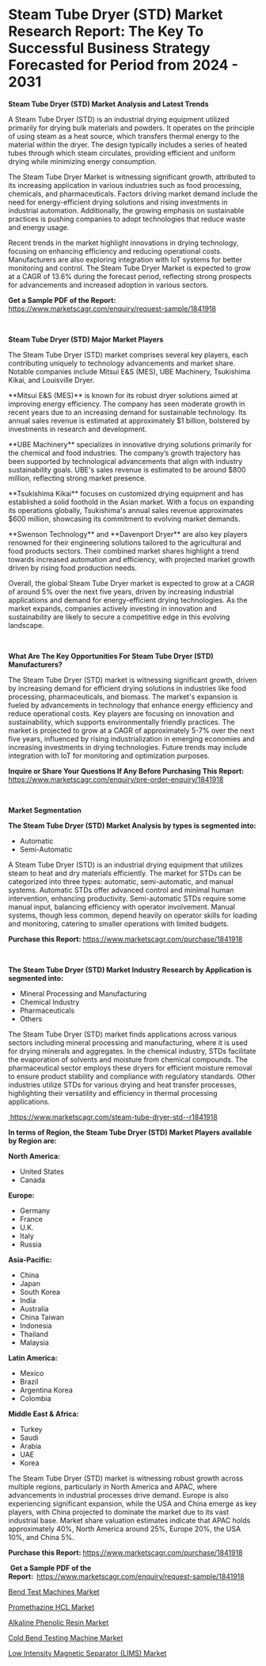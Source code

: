 <p><h1>Steam Tube Dryer (STD) Market Research Report: The Key To Successful Business Strategy Forecasted for Period from 2024 - 2031</h1></p><p><strong>Steam Tube Dryer (STD) Market Analysis and Latest Trends</strong></p>
<p><p>A Steam Tube Dryer (STD) is an industrial drying equipment utilized primarily for drying bulk materials and powders. It operates on the principle of using steam as a heat source, which transfers thermal energy to the material within the dryer. The design typically includes a series of heated tubes through which steam circulates, providing efficient and uniform drying while minimizing energy consumption.</p><p>The Steam Tube Dryer Market is witnessing significant growth, attributed to its increasing application in various industries such as food processing, chemicals, and pharmaceuticals. Factors driving market demand include the need for energy-efficient drying solutions and rising investments in industrial automation. Additionally, the growing emphasis on sustainable practices is pushing companies to adopt technologies that reduce waste and energy usage.</p><p>Recent trends in the market highlight innovations in drying technology, focusing on enhancing efficiency and reducing operational costs. Manufacturers are also exploring integration with IoT systems for better monitoring and control. The Steam Tube Dryer Market is expected to grow at a CAGR of 13.6% during the forecast period, reflecting strong prospects for advancements and increased adoption in various sectors.</p></p>
<p><strong>Get a Sample PDF of the Report:&nbsp;</strong> <a href="https://www.marketscagr.com/enquiry/request-sample/1841918?utm_campaign=1422&utm_medium=2&utm_source=Github&utm_content=ia&utm_term=16102024&utm_id=steam-tube-dryer-std">https://www.marketscagr.com/enquiry/request-sample/1841918</a></p>
<p>&nbsp;</p>
<p><strong>Steam Tube Dryer (STD) Major Market Players</strong></p>
<p><p>The Steam Tube Dryer (STD) market comprises several key players, each contributing uniquely to technology advancements and market share. Notable companies include Mitsui E&S (MES), UBE Machinery, Tsukishima Kikai, and Louisville Dryer.</p><p>**Mitsui E&S (MES)** is known for its robust dryer solutions aimed at improving energy efficiency. The company has seen moderate growth in recent years due to an increasing demand for sustainable technology. Its annual sales revenue is estimated at approximately $1 billion, bolstered by investments in research and development.</p><p>**UBE Machinery** specializes in innovative drying solutions primarily for the chemical and food industries. The company’s growth trajectory has been supported by technological advancements that align with industry sustainability goals. UBE's sales revenue is estimated to be around $800 million, reflecting strong market presence.</p><p>**Tsukishima Kikai** focuses on customized drying equipment and has established a solid foothold in the Asian market. With a focus on expanding its operations globally, Tsukishima's annual sales revenue approximates $600 million, showcasing its commitment to evolving market demands.</p><p>**Swenson Technology** and **Davenport Dryer** are also key players renowned for their engineering solutions tailored to the agricultural and food products sectors. Their combined market shares highlight a trend towards increased automation and efficiency, with projected market growth driven by rising food production needs.</p><p>Overall, the global Steam Tube Dryer market is expected to grow at a CAGR of around 5% over the next five years, driven by increasing industrial applications and demand for energy-efficient drying technologies. As the market expands, companies actively investing in innovation and sustainability are likely to secure a competitive edge in this evolving landscape.</p></p>
<p>&nbsp;</p>
<p><strong>What Are The Key Opportunities For Steam Tube Dryer (STD) Manufacturers?</strong></p>
<p><p>The Steam Tube Dryer (STD) market is witnessing significant growth, driven by increasing demand for efficient drying solutions in industries like food processing, pharmaceuticals, and biomass. The market's expansion is fueled by advancements in technology that enhance energy efficiency and reduce operational costs. Key players are focusing on innovation and sustainability, which supports environmentally friendly practices. The market is projected to grow at a CAGR of approximately 5-7% over the next five years, influenced by rising industrialization in emerging economies and increasing investments in drying technologies. Future trends may include integration with IoT for monitoring and optimization purposes.</p></p>
<p><strong>Inquire or Share Your Questions If Any Before Purchasing This Report:</strong> <a href="https://www.marketscagr.com/enquiry/pre-order-enquiry/1841918?utm_campaign=1422&utm_medium=2&utm_source=Github&utm_content=ia&utm_term=16102024&utm_id=steam-tube-dryer-std">https://www.marketscagr.com/enquiry/pre-order-enquiry/1841918</a></p>
<p>&nbsp;</p>
<p><strong>Market Segmentation</strong></p>
<p><strong>The Steam Tube Dryer (STD) Market Analysis by types is segmented into:</strong></p>
<p><ul><li>Automatic</li><li>Semi-Automatic</li></ul></p>
<p><p>A Steam Tube Dryer (STD) is an industrial drying equipment that utilizes steam to heat and dry materials efficiently. The market for STDs can be categorized into three types: automatic, semi-automatic, and manual systems. Automatic STDs offer advanced control and minimal human intervention, enhancing productivity. Semi-automatic STDs require some manual input, balancing efficiency with operator involvement. Manual systems, though less common, depend heavily on operator skills for loading and monitoring, catering to smaller operations with limited budgets.</p></p>
<p><strong>Purchase this Report:&nbsp;</strong><a href="https://www.marketscagr.com/purchase/1841918?utm_campaign=1422&utm_medium=2&utm_source=Github&utm_content=ia&utm_term=16102024&utm_id=steam-tube-dryer-std">https://www.marketscagr.com/purchase/1841918</a></p>
<p>&nbsp;</p>
<p><strong>The Steam Tube Dryer (STD) Market Industry Research by Application is segmented into:</strong></p>
<p><ul><li>Mineral Processing and Manufacturing</li><li>Chemical Industry</li><li>Pharmaceuticals</li><li>Others</li></ul></p>
<p><p>The Steam Tube Dryer (STD) market finds applications across various sectors including mineral processing and manufacturing, where it is used for drying minerals and aggregates. In the chemical industry, STDs facilitate the evaporation of solvents and moisture from chemical compounds. The pharmaceutical sector employs these dryers for efficient moisture removal to ensure product stability and compliance with regulatory standards. Other industries utilize STDs for various drying and heat transfer processes, highlighting their versatility and efficiency in thermal processing applications.</p></p>
<p><a href="https://www.marketscagr.com/steam-tube-dryer-std--r1841918?utm_campaign=1422&utm_medium=2&utm_source=Github&utm_content=ia&utm_term=16102024&utm_id=steam-tube-dryer-std">&nbsp;https://www.marketscagr.com/steam-tube-dryer-std--r1841918</a></p>
<p><strong>In terms of Region, the Steam Tube Dryer (STD) Market Players available by Region are:</strong></p>
<p>
    <p> <strong> North America: </strong>
        <ul>
            <li>United States</li>
            <li>Canada</li>
        </ul>
        </p> 
    <p> <strong> Europe: </strong>
        <ul>
            <li>Germany</li>
            <li>France</li>
            <li>U.K.</li>
            <li>Italy</li>
            <li>Russia</li>
        </ul>
        </p> 
    <p> <strong> Asia-Pacific: </strong>
        <ul>
            <li>China</li>
            <li>Japan</li>
            <li>South Korea</li>
            <li>India</li>
            <li>Australia</li>
            <li>China Taiwan</li>
            <li>Indonesia</li>
            <li>Thailand</li>
            <li>Malaysia</li>
        </ul>
        </p> 
    <p> <strong> Latin America: </strong>
        <ul>
            <li>Mexico</li>
            <li>Brazil</li>
            <li>Argentina Korea</li>
            <li>Colombia</li>
        </ul>
        </p> 
    <p> <strong> Middle East & Africa: </strong>
        <ul>
            <li>Turkey</li>
            <li>Saudi</li>
            <li>Arabia</li>
            <li>UAE</li>
            <li>Korea</li>
        </ul>
    </p>
    </p>
<p><p>The Steam Tube Dryer (STD) market is witnessing robust growth across multiple regions, particularly in North America and APAC, where advancements in industrial processes drive demand. Europe is also experiencing significant expansion, while the USA and China emerge as key players, with China projected to dominate the market due to its vast industrial base. Market share valuation estimates indicate that APAC holds approximately 40%, North America around 25%, Europe 20%, the USA 10%, and China 5%.</p></p>
<p><strong>Purchase this Report: </strong><a href="https://www.marketscagr.com/purchase/1841918?utm_campaign=1422&utm_medium=2&utm_source=Github&utm_content=ia&utm_term=16102024&utm_id=steam-tube-dryer-std">https://www.marketscagr.com/purchase/1841918</a></p>
<p>&nbsp;<strong>Get a Sample PDF of the Report:&nbsp;&nbsp;</strong><a href="https://www.marketscagr.com/enquiry/request-sample/1841918?utm_campaign=1422&utm_medium=2&utm_source=Github&utm_content=ia&utm_term=16102024&utm_id=steam-tube-dryer-std">https://www.marketscagr.com/enquiry/request-sample/1841918</a></p>
<p><strong></strong></p>
<p><p><a href="https://issuu.com/reportprime-2/docs/bend-test-machines-market-size-2030_deb6146eff59d2?utm_campaign=1422&utm_medium=2&utm_source=Github&utm_content=ia&utm_term=16102024&utm_id=steam-tube-dryer-std">Bend Test Machines Market</a></p><p><a href="https://www.linkedin.com/pulse/analyzing-promethazine-hcl-market-dynamics-growth-drivers-forecasted-qfchf?utm_campaign=1422&utm_medium=2&utm_source=Github&utm_content=ia&utm_term=16102024&utm_id=steam-tube-dryer-std">Promethazine HCL Market</a></p><p><a href="https://www.linkedin.com/pulse/alkaline-phenolic-resin-market-global-regional-analysis-focus-5vezf?utm_campaign=1422&utm_medium=2&utm_source=Github&utm_content=ia&utm_term=16102024&utm_id=steam-tube-dryer-std">Alkaline Phenolic Resin Market</a></p><p><a href="https://issuu.com/reportprime-2/docs/cold-bend-testing-machine-market-si_f6301c4e94bb33?utm_campaign=1422&utm_medium=2&utm_source=Github&utm_content=ia&utm_term=16102024&utm_id=steam-tube-dryer-std">Cold Bend Testing Machine Market</a></p><p><a href="https://github.com/wendisyqf/Market-Research-Report-List-1/blob/main/low-intensity-magnetic-separator-lims-market.md?utm_campaign=1422&utm_medium=2&utm_source=Github&utm_content=ia&utm_term=16102024&utm_id=steam-tube-dryer-std">Low Intensity Magnetic Separator (LIMS) Market</a></p></p>